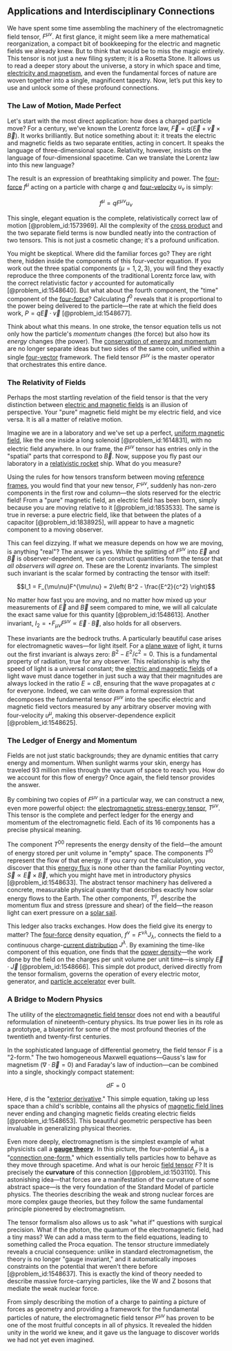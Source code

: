 ## Applications and Interdisciplinary Connections

We have spent some time assembling the machinery of the electromagnetic field tensor, $F^{\mu\nu}$. At first glance, it might seem like a mere mathematical reorganization, a compact bit of bookkeeping for the electric and magnetic fields we already knew. But to think that would be to miss the magic entirely. This tensor is not just a new filing system; it is a Rosetta Stone. It allows us to read a deeper story about the universe, a story in which space and time, [electricity and magnetism](@article_id:184104), and even the fundamental forces of nature are woven together into a single, magnificent tapestry. Now, let’s put this key to use and unlock some of these profound connections.

### The Law of Motion, Made Perfect

Let's start with the most direct application: how does a charged particle move? For a century, we've known the Lorentz force law, $\vec{F} = q(\vec{E} + \vec{v} \times \vec{B})$. It works brilliantly. But notice something about it: it treats the electric and magnetic fields as two separate entities, acting in concert. It speaks the language of three-dimensional space. Relativity, however, insists on the language of four-dimensional spacetime. Can we translate the Lorentz law into this new language?

The result is an expression of breathtaking simplicity and power. The [four-force](@article_id:273424) $f^\mu$ acting on a particle with charge $q$ and [four-velocity](@article_id:273514) $u_\nu$ is simply:

$$f^\mu = q F^{\mu\nu} u_\nu$$

This single, elegant equation is the complete, relativistically correct law of motion [@problem_id:1573969]. All the complexity of the [cross product](@article_id:156255) and the two separate field terms is now bundled neatly into the contraction of two tensors. This is not just a cosmetic change; it's a profound unification.

You might be skeptical. Where did the familiar forces go? They are right there, hidden inside the components of this four-vector equation. If you work out the three spatial components ($\mu = 1, 2, 3$), you will find they exactly reproduce the three components of the traditional Lorentz force law, with the correct relativistic factor $\gamma$ accounted for automatically [@problem_id:1548640]. But what about the fourth component, the "time" component of the [four-force](@article_id:273424)? Calculating $f^0$ reveals that it is proportional to the power being delivered to the particle—the rate at which the field does work, $P = q \vec{E} \cdot \vec{v}$ [@problem_id:1548677].

Think about what this means. In one stroke, the tensor equation tells us not only how the particle's *momentum* changes (the force) but also how its *energy* changes (the power). The [conservation of energy and momentum](@article_id:192550) are no longer separate ideas but two sides of the same coin, unified within a single [four-vector](@article_id:159767) framework. The field tensor $F^{\mu\nu}$ is the master operator that orchestrates this entire dance.

### The Relativity of Fields

Perhaps the most startling revelation of the field tensor is that the very distinction between [electric and magnetic fields](@article_id:260853) is an illusion of perspective. Your "pure" magnetic field might be my electric field, and vice versa. It is all a matter of relative motion.

Imagine we are in a laboratory and we've set up a perfect, [uniform magnetic field](@article_id:263323), like the one inside a long solenoid [@problem_id:1614831], with no electric field anywhere. In our frame, the $F^{\mu\nu}$ tensor has entries only in the "spatial" parts that correspond to $\vec{B}$. Now, suppose you fly past our laboratory in a [relativistic rocket](@article_id:271979) ship. What do you measure?

Using the rules for how tensors transform between moving [reference frames](@article_id:165981), you would find that your new tensor, $F'^{\mu\nu}$, suddenly has non-zero components in the first row and column—the slots reserved for the electric field! From a "pure" magnetic field, an electric field has been born, simply because you are moving relative to it [@problem_id:1853533]. The same is true in reverse: a pure electric field, like that between the plates of a capacitor [@problem_id:1838925], will appear to have a magnetic component to a moving observer.

This can feel dizzying. If what we measure depends on how we are moving, is anything "real"? The answer is yes. While the splitting of $F^{\mu\nu}$ into $\vec{E}$ and $\vec{B}$ is observer-dependent, we can construct quantities from the tensor that *all observers will agree on*. These are the Lorentz invariants. The simplest such invariant is the scalar formed by contracting the tensor with itself:

$$I_1 = F_{\mu\nu}F^{\mu\nu} = 2\left( B^2 - \frac{E^2}{c^2} \right)$$

No matter how fast you are moving, and no matter how mixed up your measurements of $\vec{E}$ and $\vec{B}$ seem compared to mine, we will all calculate the exact same value for this quantity [@problem_id:1548613]. Another invariant, $I_2 = \star F_{\mu\nu}F^{\mu\nu} \propto \vec{E} \cdot \vec{B}$, also holds for all observers.

These invariants are the bedrock truths. A particularly beautiful case arises for electromagnetic waves—for light itself. For a [plane wave](@article_id:263258) of light, it turns out the first invariant is always zero: $B^2 - E^2/c^2 = 0$. This is a fundamental property of radiation, true for any observer. This relationship is why the speed of light is a universal constant; the [electric and magnetic fields](@article_id:260853) of a light wave must dance together in just such a way that their magnitudes are always locked in the ratio $E = cB$, ensuring that the wave propagates at $c$ for everyone. Indeed, we can write down a formal expression that decomposes the fundamental tensor $F^{\mu\nu}$ into the specific electric and magnetic field vectors measured by any arbitrary observer moving with four-velocity $u^\mu$, making this observer-dependence explicit [@problem_id:1548625].

### The Ledger of Energy and Momentum

Fields are not just static backgrounds; they are dynamic entities that carry energy and momentum. When sunlight warms your skin, energy has traveled 93 million miles through the vacuum of space to reach you. How do we account for this flow of energy? Once again, the field tensor provides the answer.

By combining two copies of $F^{\mu\nu}$ in a particular way, we can construct a new, even more powerful object: the [electromagnetic stress-energy tensor](@article_id:266962), $T^{\mu\nu}$. This tensor is the complete and perfect ledger for the energy and momentum of the electromagnetic field. Each of its 16 components has a precise physical meaning.

The component $T^{00}$ represents the energy density of the field—the amount of energy stored per unit volume in "empty" space. The components $T^{i0}$ represent the flow of that energy. If you carry out the calculation, you discover that this [energy flux](@article_id:265562) is none other than the familiar Poynting vector, $\vec{S} \propto \vec{E} \times \vec{B}$, which you might have met in introductory physics [@problem_id:1548633]. The abstract tensor machinery has delivered a concrete, measurable physical quantity that describes exactly how solar energy flows to the Earth. The other components, $T^{ij}$, describe the momentum flux and stress (pressure and shear) of the field—the reason light can exert pressure on a [solar sail](@article_id:267869).

This ledger also tracks exchanges. How does the field give its energy to matter? The [four-force](@article_id:273424) density equation, $f^\nu = F^{\nu\lambda} J_\lambda$, connects the field to a continuous charge-[current distribution](@article_id:271734) $J^\lambda$. By examining the time-like component of this equation, one finds that the [power density](@article_id:193913)—the work done by the field on the charges per unit volume per unit time—is simply $\vec{E} \cdot \vec{J}$ [@problem_id:1548666]. This simple dot product, derived directly from the tensor formalism, governs the operation of every electric motor, generator, and [particle accelerator](@article_id:269213) ever built.

### A Bridge to Modern Physics

The utility of the [electromagnetic field tensor](@article_id:160639) does not end with a beautiful reformulation of nineteenth-century physics. Its true power lies in its role as a prototype, a blueprint for some of the most profound theories of the twentieth and twenty-first centuries.

In the sophisticated language of differential geometry, the field tensor $F$ is a "2-form." The two homogeneous Maxwell equations—Gauss's law for magnetism ($\nabla \cdot \vec{B}=0$) and Faraday's law of induction—can be combined into a single, shockingly compact statement:

$$dF = 0$$

Here, $d$ is the "[exterior derivative](@article_id:161406)." This simple equation, taking up less space than a child's scribble, contains all the physics of [magnetic field lines](@article_id:267798) never ending and changing magnetic fields creating electric fields [@problem_id:1548653]. This beautiful geometric perspective has been invaluable in generalizing physical theories.

Even more deeply, electromagnetism is the simplest example of what physicists call a **[gauge theory](@article_id:142498)**. In this picture, the four-potential $A_\mu$ is a "[connection one-form](@article_id:275345)," which essentially tells particles how to behave as they move through spacetime. And what is our heroic [field tensor](@article_id:185992) $F$? It is precisely the **curvature** of this connection [@problem_id:1503110]. This astonishing idea—that forces are a manifestation of the curvature of some abstract space—is the very foundation of the Standard Model of particle physics. The theories describing the weak and strong nuclear forces are more complex gauge theories, but they follow the same fundamental principle pioneered by electromagnetism.

The tensor formalism also allows us to ask "what if" questions with surgical precision. What if the photon, the quantum of the electromagnetic field, had a tiny mass? We can add a mass term to the field equations, leading to something called the Proca equation. The tensor structure immediately reveals a crucial consequence: unlike in standard electromagnetism, the theory is no longer "gauge invariant," and it automatically imposes constraints on the potential that weren't there before [@problem_id:1548637]. This is exactly the kind of theory needed to describe massive force-carrying particles, like the W and Z bosons that mediate the weak nuclear force.

From simply describing the motion of a charge to painting a picture of forces as geometry and providing a framework for the fundamental particles of nature, the electromagnetic field tensor $F^{\mu\nu}$ has proven to be one of the most fruitful concepts in all of physics. It revealed the hidden unity in the world we knew, and it gave us the language to discover worlds we had not yet even imagined.